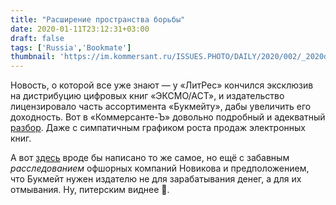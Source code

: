 ```yaml
---
title: "Расширение пространства борьбы"
date: 2020-01-11T23:12:31+03:00
draft: false
tags: ['Russia','Bookmate']
thumbnail: 'https://im.kommersant.ru/ISSUES.PHOTO/DAILY/2020/002/_2020d002-10-01.jpg'
---
```


Новость, о которой все уже знают — у «ЛитРес» кончился эксклюзив на дистрибуцию цифровых книг «ЭКСМО/АСТ», и издательство лицензировало часть ассортимента «Букмейту», дабы увеличить его доходность. Вот в «Коммерсанте-Ъ» довольно подробный и адекватный [разбор](https://www.kommersant.ru/doc/4215468). Даже с симпатичным графиком роста продаж электронных книг.

А вот [здесь](http://utro-news.ru/borec-s-piratami-novikov-rassekaet-ofshornye-morja/) вроде бы написано то же самое, но ещё с забавным *расследованием* офшорных компаний Новикова и предположением, что Букмейт нужен издателю не для зарабатывания денег, а для их отмывания. Ну, питерским виднее 🤡.

